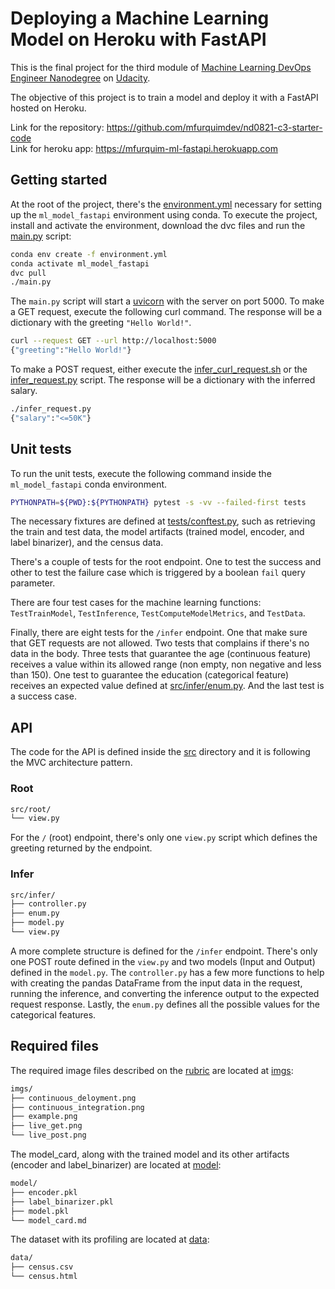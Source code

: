 # Deploying a Machine Learning Model on Heroku with FastAPI

This is the final project for the third module of
[Machine Learning DevOps Engineer Nanodegree](https://www.udacity.com/course/machine-learning-dev-ops-engineer-nanodegree--nd0821)
on [Udacity](https://www.udacity.com/).

The objective of this project is to train a model and deploy it with a FastAPI hosted on Heroku.

Link for the repository: https://github.com/mfurquimdev/nd0821-c3-starter-code  \
Link for heroku app: https://mfurquim-ml-fastapi.herokuapp.com


## Getting started

At the root of the project, there's the [environment.yml](environment.yml) necessary for setting up the
`ml_model_fastapi` environment using conda. To execute the project, install and activate the environment,
download the dvc files and run the [main.py](main.py) script:

```bash
conda env create -f environment.yml
conda activate ml_model_fastapi
dvc pull
./main.py
```

The `main.py` script will start a [uvicorn](https://www.uvicorn.org/) with the server on port 5000.
To make a GET request, execute the following curl command.
The response will be a dictionary with the greeting `"Hello World!"`.

```bash
curl --request GET --url http://localhost:5000
{"greeting":"Hello World!"}
```

To make a POST request, either execute the [infer_curl_request.sh](infer_curl_request.sh) or the
[infer_request.py](infer_request.py) script. The response will be a dictionary with the inferred salary.

```bash
./infer_request.py
{"salary":"<=50K"}
```

## Unit tests

To run the unit tests, execute the following command inside the `ml_model_fastapi` conda environment.

```bash
PYTHONPATH=${PWD}:${PYTHONPATH} pytest -s -vv --failed-first tests
```

The necessary fixtures are defined at [tests/conftest.py](tests/conftest.py), such as retrieving the train and test
data, the model artifacts (trained model, encoder, and label binarizer), and the census data.

There's a couple of tests for the root endpoint. One to test the success and other to test the failure case which is
triggered by a boolean `fail` query parameter.

There are four test cases for the machine learning functions: `TestTrainModel`, `TestInference`,
`TestComputeModelMetrics`, and `TestData`.

Finally, there are eight tests for the `/infer` endpoint. One that make sure that GET requests are not allowed.
Two tests that complains if there's no data in the body. Three tests that guarantee the age (continuous feature)
receives a value within its allowed range (non empty, non negative and less than 150). One test to guarantee the
education (categorical feature) receives an expected value defined at [src/infer/enum.py](src/infer/enum.py). And the
last test is a success case.

## API

The code for the API is defined inside the [src](src) directory and it is following the MVC architecture pattern.

### Root

```txt
src/root/
└── view.py
```

For the `/` (root) endpoint, there's only one `view.py` script which defines the greeting returned by the endpoint.


### Infer

```txt
src/infer/
├── controller.py
├── enum.py
├── model.py
└── view.py
```

A more complete structure is defined for the `/infer` endpoint.
There's only one POST route defined in the `view.py` and two models (Input and Output) defined in the `model.py`.
The `controller.py` has a few more functions to help with creating the pandas DataFrame from the input data in the
request, running the inference, and converting the inference output to the expected request response.
Lastly, the `enum.py` defines all the possible values for the categorical features.


## Required files

The required image files described on the [rubric](https://review.udacity.com/#!/rubrics/4875/view) are located at
[imgs](imgs):


```txt
imgs/
├── continuous_deloyment.png
├── continuous_integration.png
├── example.png
├── live_get.png
└── live_post.png
```

The model_card, along with the trained model and its other artifacts (encoder and label_binarizer) are located at
[model](model):

```txt
model/
├── encoder.pkl
├── label_binarizer.pkl
├── model.pkl
└── model_card.md
```

The dataset with its profiling are located at [data](data):

```txt
data/
├── census.csv
└── census.html
```
